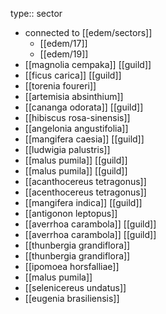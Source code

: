 type:: sector

- connected to [[edem/sectors]]
	- [[edem/17]]
	- [[edem/19]]
- [[magnolia cempaka]] [[guild]]
- [[ficus carica]] [[guild]]
- [[torenia foureri]]
- [[artemisia absinthium]]
- [[cananga odorata]] [[guild]]
- [[hibiscus rosa-sinensis]]
- [[angelonia angustifolia]]
- [[mangifera caesia]] [[guild]]
- [[ludwigia palustris]]
- [[malus pumila]] [[guild]]
- [[malus pumila]] [[guild]]
- [[acanthocereus tetragonus]]
- [[acenthocereus tetragonus]]
- [[mangifera indica]] [[guild]]
- [[antigonon leptopus]]
- [[averrhoa carambola]] [[guild]]
- [[averrhoa carambola]] [[guild]]
- [[thunbergia grandiflora]]
- [[thunbergia grandiflora]]
- [[ipomoea horsfalliae]]
- [[malus pumila]]
- [[selenicereus undatus]]
- [[eugenia brasiliensis]]